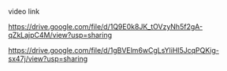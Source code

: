 video link

https://drive.google.com/file/d/1Q9E0k8JK_tOVzyNh5f2gA-qZkLajpC4M/view?usp=sharing


https://drive.google.com/file/d/1gBVElm6wCgLsYliHl5JcqPQKig-sx47j/view?usp=sharing